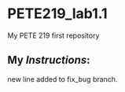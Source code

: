 # PETE219_lab1.1
My PETE 219 first repository

## My _Instructions_:
new line added to fix_bug branch.
